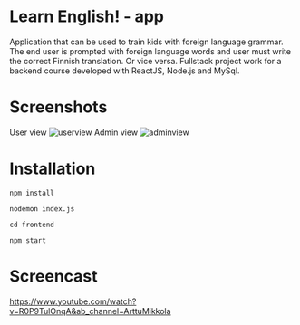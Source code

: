 # Learn English! - app

Application that can be used to train kids with foreign language grammar. The end user is prompted with foreign language words and user must write the correct Finnish translation. Or vice versa. Fullstack project work for a backend course developed with ReactJS, Node.js and MySql.

# Screenshots
User view
![userview](https://user-images.githubusercontent.com/77781306/149363672-8f60bf70-e7bd-47df-9361-084e4a7c6b38.png)
Admin view
![adminview](https://user-images.githubusercontent.com/77781306/149363681-002283e8-1aac-4337-b0ec-f7bdbc23a93d.png)

# Installation

`npm install`

`nodemon index.js`

`cd frontend`

`npm start`

# Screencast

https://www.youtube.com/watch?v=R0P9TulOnqA&ab_channel=ArttuMikkola
